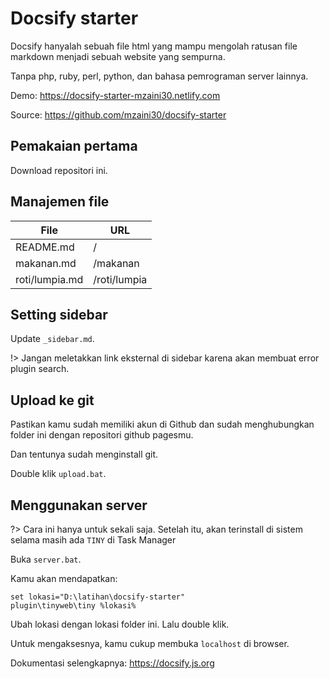 # Docsify starter

Docsify hanyalah sebuah file html yang mampu mengolah ratusan file markdown menjadi sebuah website yang sempurna.

Tanpa php, ruby, perl, python, dan bahasa pemrograman server lainnya.

Demo: <https://docsify-starter-mzaini30.netlify.com>

Source: <https://github.com/mzaini30/docsify-starter>

## Pemakaian pertama

Download repositori ini.

## Manajemen file

| File | URL |
|-|-|
| README.md | / |
| makanan.md | /makanan |
| roti/lumpia.md | /roti/lumpia |

## Setting sidebar

Update `_sidebar.md`.

!> Jangan meletakkan link eksternal di sidebar karena akan membuat error plugin search.

## Upload ke git 

Pastikan kamu sudah memiliki akun di Github dan sudah menghubungkan folder ini dengan repositori github pagesmu.

Dan tentunya sudah menginstall git.

Double klik `upload.bat`.

## Menggunakan server

?> Cara ini hanya untuk sekali saja. Setelah itu, akan terinstall di sistem selama masih ada `TINY` di Task Manager

Buka `server.bat`.

Kamu akan mendapatkan:

```
set lokasi="D:\latihan\docsify-starter"
plugin\tinyweb\tiny %lokasi%
```

Ubah lokasi dengan lokasi folder ini. Lalu double klik.

Untuk mengaksesnya, kamu cukup membuka `localhost` di browser.

Dokumentasi selengkapnya: <https://docsify.js.org>
